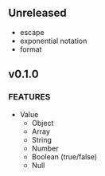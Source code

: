 ## Unreleased

- escape
- exponential notation
- format

## v0.1.0

### FEATURES

- Value
  - Object
  - Array
  - String
  - Number
  - Boolean (true/false)
  - Null
 